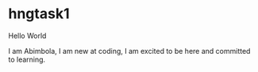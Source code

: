 # hngtask1

Hello World

I am Abimbola, I am new at coding, I am excited to be here and committed to learning.
